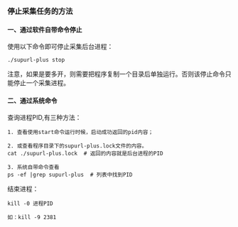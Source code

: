 ### 停止采集任务的方法


#### 一、通过软件自带命令停止
使用以下命令即可停止采集后台进程：

    ./supurl-plus stop
    
注意，如果是要多开，则需要把程序复制一个目录后单独运行。否则该停止命令只能停止一个采集进程。


#### 二、通过系统命令

查询进程PID,有三种方法：

    1. 查看使用start命令运行时候，启动成功返回的pid内容；
    
    2. 或查看程序目录下的supurl-plus.lock文件的内容。
    cat ./supurl-plus.lock  # 返回的内容就是后台进程的PID
    
    3. 系统自带命令查看
    ps -ef |grep supurl-plus  # 列表中找到PID

    
    
    
    
结束进程：

    kill -0 进程PID
    
    如：kill -9 2381